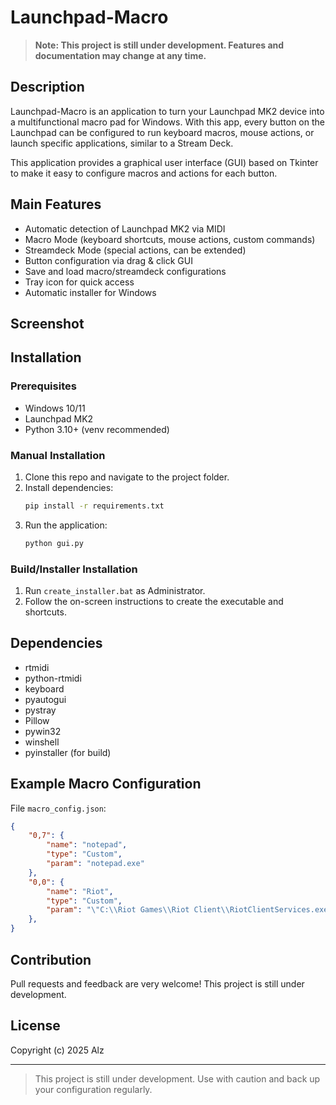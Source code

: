 # Launchpad-Macro

> **Note: This project is still under development. Features and documentation may change at any time.**

## Description
Launchpad-Macro is an application to turn your Launchpad MK2 device into a multifunctional macro pad for Windows. With this app, every button on the Launchpad can be configured to run keyboard macros, mouse actions, or launch specific applications, similar to a Stream Deck.

This application provides a graphical user interface (GUI) based on Tkinter to make it easy to configure macros and actions for each button.

## Main Features
- Automatic detection of Launchpad MK2 via MIDI
- Macro Mode (keyboard shortcuts, mouse actions, custom commands)
- Streamdeck Mode (special actions, can be extended)
- Button configuration via drag & click GUI
- Save and load macro/streamdeck configurations
- Tray icon for quick access
- Automatic installer for Windows

## Screenshot

## Installation
### Prerequisites
- Windows 10/11
- Launchpad MK2
- Python 3.10+ (venv recommended)

### Manual Installation
1. Clone this repo and navigate to the project folder.
2. Install dependencies:
   ```bash
   pip install -r requirements.txt
   ```
3. Run the application:
   ```bash
   python gui.py
   ```

### Build/Installer Installation
1. Run `create_installer.bat` as Administrator.
2. Follow the on-screen instructions to create the executable and shortcuts.

## Dependencies
- rtmidi
- python-rtmidi
- keyboard
- pyautogui
- pystray
- Pillow
- pywin32
- winshell
- pyinstaller (for build)

## Example Macro Configuration
File `macro_config.json`:
```json
{
    "0,7": {
        "name": "notepad",
        "type": "Custom",
        "param": "notepad.exe"
    },
    "0,0": {
        "name": "Riot",
        "type": "Custom",
        "param": "\"C:\\Riot Games\\Riot Client\\RiotClientServices.exe\""
    },
}
```

## Contribution
Pull requests and feedback are very welcome! This project is still under development.

## License
Copyright (c) 2025 Alz

---

> This project is still under development. Use with caution and back up your configuration regularly. 